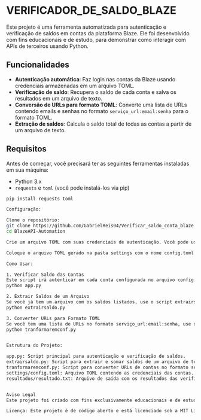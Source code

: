 # VERIFICADOR_DE_SALDO_BLAZE

Este projeto é uma ferramenta automatizada para autenticação e verificação de saldos em contas da plataforma Blaze. Ele foi desenvolvido com fins educacionais e de estudo, para demonstrar como interagir com APIs de terceiros usando Python.

## Funcionalidades

- **Autenticação automática**: Faz login nas contas da Blaze usando credenciais armazenadas em um arquivo TOML.
- **Verificação de saldo**: Recupera o saldo de cada conta e salva os resultados em um arquivo de texto.
- **Conversão de URLs para formato TOML**: Converte uma lista de URLs contendo emails e senhas no formato `serviço_url:email:senha` para o formato TOML.
- **Extração de saldos**: Calcula o saldo total de todas as contas a partir de um arquivo de texto.

## Requisitos

Antes de começar, você precisará ter as seguintes ferramentas instaladas em sua máquina:

- Python 3.x
- `requests` e `toml` (você pode instalá-los via pip)
  
```bash
pip install requests toml

Configuração:

Clone o repositório:
git clone https://github.com/GabrielReis04/Verificar_saldo_conta_blaze.git
cd BlazeAPI-Automation

Crie um arquivo TOML com suas credenciais de autenticação. Você pode usar o script tranformaremconf.py para gerar automaticamente esse arquivo a partir de uma lista de URLs no formato serviço_url:email:senha.

Coloque o arquivo TOML gerado na pasta settings com o nome config.toml.

Como Usar:

1. Verificar Saldo das Contas
Este script irá autenticar em cada conta configurada no arquivo config.toml e salvar o saldo de cada uma no arquivo resultado.txt.
python app.py

2. Extrair Saldos de um Arquivo
Se você já tem um arquivo com os saldos listados, use o script extrairsaldo.py para calcular o saldo total:
python extrairsaldo.py

3. Converter URLs para Formato TOML
Se você tem uma lista de URLs no formato serviço_url:email:senha, use o script tranformaremconf.py para convertê-las para o formato TOML:
python tranformaremconf.py


Estrutura do Projeto:

app.py: Script principal para autenticação e verificação de saldos.
extrairsaldo.py: Script para extrair e somar saldos de um arquivo de texto.
tranformaremconf.py: Script para converter URLs de contas no formato serviço_url:email:senha para o formato TOML.
settings/config.toml: Arquivo TOML contendo as credenciais das contas.
resultados/resultado.txt: Arquivo de saída com os resultados das verificações.


Aviso Legal
Este projeto foi criado com fins exclusivamente educacionais e de estudo. Não nos responsabilizamos pelo uso indevido deste código. O uso deste projeto para fins ilegais, antiéticos ou prejudiciais é estritamente proibido. Caso você decida usá-lo, estará assumindo total responsabilidade por quaisquer consequências que possam surgir.

Licença: Este projeto é de código aberto e está licenciado sob a MIT License.
